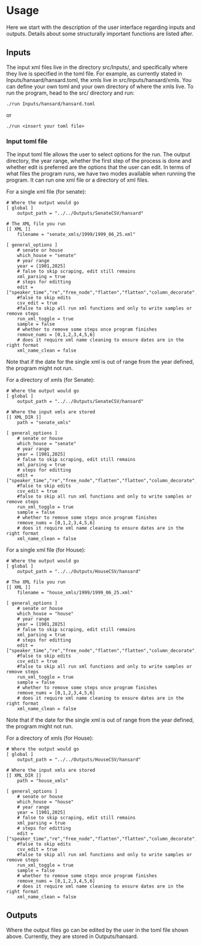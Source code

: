 # Usage

Here we start with the description of the user interface regarding inputs and outputs. Details about some structurally important functions are listed after.

## Inputs
The input xml files live in the directory src/Inputs/, and specifically where they live is specified in the toml file. For example, as currently stated in Inputs/hansard/hansard.toml, the xmls live in src/Inputs/hansard/xmls. You can define your own toml and your own directory of where the xmls live. To run the program, head to the src/ directory and run:

```console 
./run Inputs/hansard/hansard.toml
```
or 

```console
./run <insert your toml file>
```

### Input toml file

The input toml file allows the user to select options for the run. The output directory, the year range, whether the first step of the process is done and whether edit is preferred are the options that the user can edit. In terms of what files the program runs, we have two modes available when running the program. It can run one xml file or a directory of xml files. 

For a single xml file (for senate):
```
# Where the output would go
[ global ]
    output_path = "../../Outputs/SenateCSV/hansard"

# The XML file you run
[[ XML ]]
    filename = "senate_xmls/1999/1999_06_25.xml"

[ general_options ]
    # senate or house
    which_house = "senate"
    # year range
    year = [1901,2025]
    # false to skip scraping, edit still remains
    xml_parsing = true
    # steps for editting
    edit = ["speaker_time","re","free_node","flatten","flatten","column_decorate","re"]
    #false to skip edits
    csv_edit = true
    #false to skip all run xml functions and only to write samples or remove steps
    run_xml_toggle = true
    sample = false
    # whether to remove some steps once program finishes
    remove_nums = [0,1,2,3,4,5,6]
    # does it require xml name cleaning to ensure dates are in the right format
    xml_name_clean = false
```
Note that if the date for the single xml is out of range from the year defined, the program might not run.

For a directory of xmls (for Senate):

```
# Where the output would go
[ global ]
    output_path = "../../Outputs/SenateCSV/hansard"

# Where the input xmls are stored
[[ XML_DIR ]]
    path = "senate_xmls"

[ general_options ]
    # senate or house
    which_house = "senate"
    # year range
    year = [1901,2025]
    # false to skip scraping, edit still remains
    xml_parsing = true
    # steps for editting
    edit = ["speaker_time","re","free_node","flatten","flatten","column_decorate","re"]
    #false to skip edits
    csv_edit = true
    #false to skip all run xml functions and only to write samples or remove steps
    run_xml_toggle = true
    sample = false
    # whether to remove some steps once program finishes
    remove_nums = [0,1,2,3,4,5,6]
    # does it require xml name cleaning to ensure dates are in the right format
    xml_name_clean = false
```
For a single xml file (for House):
```
# Where the output would go
[ global ]
    output_path = "../../Outputs/HouseCSV/hansard"

# The XML file you run
[[ XML ]]
    filename = "house_xmls/1999/1999_06_25.xml"

[ general_options ]
    # senate or house
    which_house = "house"
    # year range
    year = [1901,2025]
    # false to skip scraping, edit still remains
    xml_parsing = true
    # steps for editting
    edit = ["speaker_time","re","free_node","flatten","flatten","column_decorate","re"]
    #false to skip edits
    csv_edit = true
    #false to skip all run xml functions and only to write samples or remove steps
    run_xml_toggle = true
    sample = false
    # whether to remove some steps once program finishes
    remove_nums = [0,1,2,3,4,5,6]
    # does it require xml name cleaning to ensure dates are in the right format
    xml_name_clean = false
```
Note that if the date for the single xml is out of range from the year defined, the program might not run.

For a directory of xmls (for House):

```
# Where the output would go
[ global ]
    output_path = "../../Outputs/HouseCSV/hansard"

# Where the input xmls are stored
[[ XML_DIR ]]
    path = "house_xmls"

[ general_options ]
    # senate or house
    which_house = "house"
    # year range
    year = [1901,2025]
    # false to skip scraping, edit still remains
    xml_parsing = true
    # steps for editting
    edit = ["speaker_time","re","free_node","flatten","flatten","column_decorate","re"]
    #false to skip edits
    csv_edit = true
    #false to skip all run xml functions and only to write samples or remove steps
    run_xml_toggle = true
    sample = false
    # whether to remove some steps once program finishes
    remove_nums = [0,1,2,3,4,5,6]
    # does it require xml name cleaning to ensure dates are in the right format
    xml_name_clean = false
```


## Outputs

Where the output files go can be edited by the user in the toml file shown above. Currently, they are stored in Outputs/hansard.



